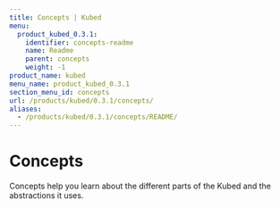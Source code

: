 ```yaml
---
title: Concepts | Kubed
menu:
  product_kubed_0.3.1:
    identifier: concepts-readme
    name: Readme
    parent: concepts
    weight: -1
product_name: kubed
menu_name: product_kubed_0.3.1
section_menu_id: concepts
url: /products/kubed/0.3.1/concepts/
aliases:
  - /products/kubed/0.3.1/concepts/README/
---
```


# Concepts

Concepts help you learn about the different parts of the Kubed and the abstractions it uses.
